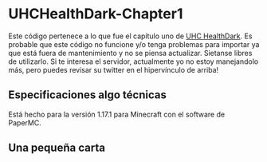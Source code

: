 # UHCHealthDark-Chapter1
Este código pertenece a lo que fue el capítulo uno de [UHC HealthDark](https://twitter.com/UhcHealthDark). 
Es probable que este código no funcione y/o tenga problemas para importar ya que está fuera de mantenimiento y no se piensa actualizar. Sietanse libres de utilizarlo.
Si te interesa el servidor, actualmente yo no estoy manejandolo más, pero puedes revisar su twitter en el hipervínculo de arriba!

## Especificaciones algo técnicas
Está hecho para la versión 1.17.1 para Minecraft con el software de PaperMC.

## Una pequeña carta
